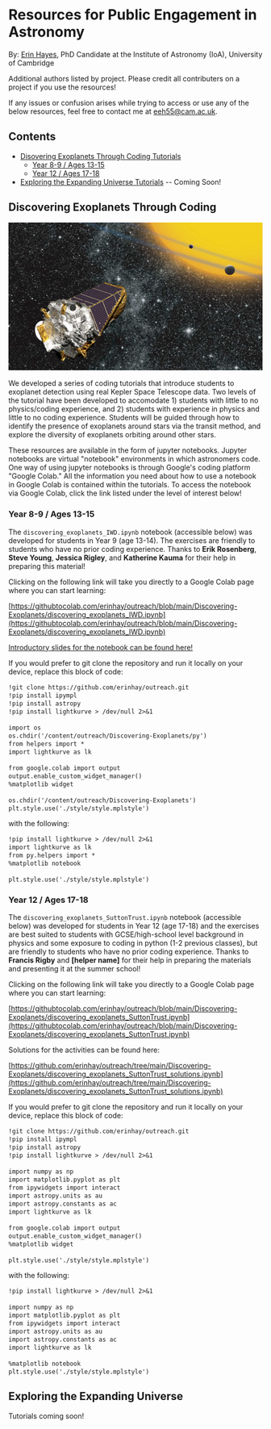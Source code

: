 # Resources for Public Engagement in Astronomy

By: [Erin Hayes](https://www.ast.cam.ac.uk/people/Erin.Hayes), PhD Candidate at the Institute of Astronomy (IoA), University of Cambridge

Additional authors listed by project. Please credit all contributers on a project if you use the resources!

If any issues or confusion arises while trying to access or use any of the below resources, feel free to contact me at <eeh55@cam.ac.uk>.

## Contents
* [Disovering Exoplanets Through Coding Tutorials](https://github.com/erinhay/outreach?tab=readme-ov-file#discovering-exoplanets-through-coding)
  *  [Year 8-9 / Ages 13-15](https://github.com/erinhay/outreach?tab=readme-ov-file#year-8-9--ages-13-15)
  *  [Year 12 / Ages 17-18](https://github.com/erinhay/outreach?tab=readme-ov-file#year-12--ages-17-18)
* [Exploring the Expanding Universe Tutorials]() -- Coming Soon!

## Discovering Exoplanets Through Coding

![Kepler](https://github.com/erinhay/outreach/blob/main/Discovering-Exoplanets/images/kepler.jpeg?raw=1)

We developed a series of coding tutorials that introduce students to exoplanet detection using real Kepler Space Telescope data. Two levels of the tutorial have been developed to accomodate 1) students with little to no physics/coding experience, and 2) students with experience in physics and little to no coding experience. Students will be guided through how to identify the presence of exoplanets around stars via the transit method, and explore the diversity of exoplanets orbiting around other stars.

These resources are available in the form of jupyter notebooks. Jupyter notebooks are virtual "notebook" environments in which astronomers code. One way of using jupyter notebooks is through Google's coding platform "Google Colab." All the information you need about how to use a notebook in Google Colab is contained within the tutorials. To access the notebook via Google Colab, click the link listed under the level of interest below!

### Year 8-9 / Ages 13-15

The `discovering_exoplanets_IWD.ipynb` notebook (accessible below) was developed for students in Year 9 (age 13-14). The exercises are friendly to students who have no prior coding experience. Thanks to **Erik Rosenberg**, **Steve Young**, **Jessica Rigley**, and **Katherine Kauma** for their help in preparing this material!

Clicking on the following link will take you directly to a Google Colab page where you can start learning:

[https://githubtocolab.com/erinhay/outreach/blob/main/Discovering-Exoplanets/discovering_exoplanets_IWD.ipynb](https://githubtocolab.com/erinhay/outreach/blob/main/Discovering-Exoplanets/discovering_exoplanets_IWD.ipynb)

[Introductory slides for the notebook can be found here!](https://docs.google.com/presentation/d/1yp81eEi25TsnwC7Tj5q4aTMXgA4wmSRPiMUphiycehQ/edit?usp=sharing)

If you would prefer to git clone the repository and run it locally on your device, replace this block of code:

```
!git clone https://github.com/erinhay/outreach.git
!pip install ipympl
!pip install astropy
!pip install lightkurve > /dev/null 2>&1 

import os
os.chdir('/content/outreach/Discovering-Exoplanets/py')
from helpers import *
import lightkurve as lk

from google.colab import output
output.enable_custom_widget_manager()
%matplotlib widget

os.chdir('/content/outreach/Discovering-Exoplanets')
plt.style.use('./style/style.mplstyle')
```

with the following:

```
!pip install lightkurve > /dev/null 2>&1 
import lightkurve as lk
from py.helpers import *
%matplotlib notebook

plt.style.use('./style/style.mplstyle')
```

### Year 12 / Ages 17-18

The `discovering_exoplanets_SuttonTrust.ipynb` notebook (accessible below) was developed for students in Year 12 (age 17-18) and the exercises are best suited to students with GCSE/high-school level background in physics and some exposure to coding in python (1-2 previous classes), but are friendly to students who have no prior coding experience. Thanks to **Francis Rigby** and **[helper name]** for their help in preparing the materials and presenting it at the summer school!

Clicking on the following link will take you directly to a Google Colab page where you can start learning:

[https://githubtocolab.com/erinhay/outreach/blob/main/Discovering-Exoplanets/discovering_exoplanets_SuttonTrust.ipynb](https://githubtocolab.com/erinhay/outreach/blob/main/Discovering-Exoplanets/discovering_exoplanets_SuttonTrust.ipynb)

Solutions for the activities can be found here:

[https://github.com/erinhay/outreach/tree/main/Discovering-Exoplanets/discovering_exoplanets_SuttonTrust_solutions.ipynb](https://github.com/erinhay/outreach/tree/main/Discovering-Exoplanets/discovering_exoplanets_SuttonTrust_solutions.ipynb)

If you would prefer to git clone the repository and run it locally on your device, replace this block of code:

```
!git clone https://github.com/erinhay/outreach.git
!pip install ipympl
!pip install astropy
!pip install lightkurve > /dev/null 2>&1 

import numpy as np
import matplotlib.pyplot as plt
from ipywidgets import interact
import astropy.units as au
import astropy.constants as ac
import lightkurve as lk

from google.colab import output
output.enable_custom_widget_manager()
%matplotlib widget

plt.style.use('./style/style.mplstyle')
```

with the following:

```
!pip install lightkurve > /dev/null 2>&1

import numpy as np
import matplotlib.pyplot as plt
from ipywidgets import interact
import astropy.units as au
import astropy.constants as ac
import lightkurve as lk

%matplotlib notebook
plt.style.use('./style/style.mplstyle')
```

## Exploring the Expanding Universe

Tutorials coming soon!
